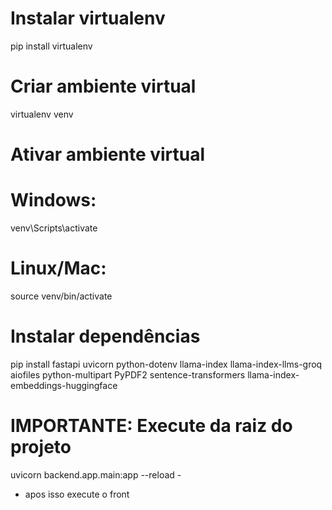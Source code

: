# Instalar virtualenv
pip install virtualenv

# Criar ambiente virtual
virtualenv venv

# Ativar ambiente virtual
# Windows:
venv\Scripts\activate
# Linux/Mac:
source venv/bin/activate

# Instalar dependências
pip install fastapi uvicorn python-dotenv llama-index llama-index-llms-groq aiofiles python-multipart PyPDF2 sentence-transformers llama-index-embeddings-huggingface


# IMPORTANTE: Execute da raiz do projeto
uvicorn backend.app.main:app --reload -
- apos isso execute o front
